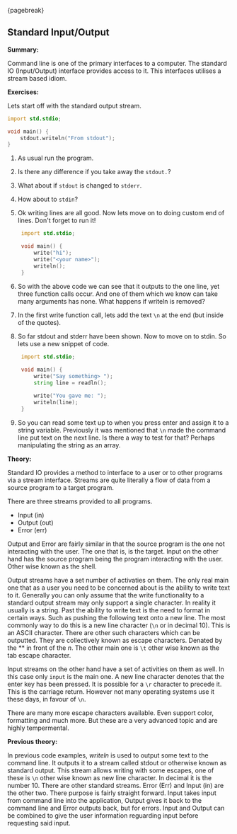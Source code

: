 {pagebreak}

## Standard Input/Output
**Summary:**

Command line is one of the primary interfaces to a computer. The standard IO (Input/Output) interface provides access to it. This interfaces utilises a stream based idiom.

**Exercises:**

Lets start off with the standard output stream.

```D
import std.stdio;

void main() {
	stdout.writeln("From stdout");
}
```

1. As usual run the program.
2. Is there any difference if you take away the ``stdout.``?
3. What about if ``stdout`` is changed to ``stderr``.
4. How about to ``stdin``?
5. Ok writing lines are all good. Now lets move on to doing custom end of lines. Don't forget to run it!

   ```D
    import std.stdio;

    void main() {
        write("hi");
        write("<your name>");
        writeln();
    }
   ```
6. So with the above code we can see that it outputs to the one line, yet three function calls occur. And one of them which we know can take many arguments has none. What happens if writeln is removed?
7. In the first write function call, lets add the text ``\n`` at the end (but inside of the quotes).
8. So far stdout and stderr have been shown. Now to move on to stdin. So lets use a new snippet of code.
   
   ```D
    import std.stdio;
    
    void main() {
        write("Say something> ");
        string line = readln();

        write("You gave me: ");
        writeln(line);
    }
   ```
9. So you can read some text up to when you press enter and assign it to a string variable. Previously it was mentioned that ``\n`` made the command line put text on the next line. Is there a way to test for that? Perhaps manipulating the string as an array.

**Theory:**

Standard IO provides a method to interface to a user or to other programs via a stream interface. Streams are quite literally a flow of data from a source program to a target program.

There are three streams provided to all programs.

* Input (in)
* Output (out)
* Error (err)

Output and Error are fairly similar in that the source program is the one not interacting with the user. The one that is, is the target.
Input on the other hand has the source program being the program interacting with the user. Other wise known as the shell.

Output streams have a set number of activaties on them. The only real main one that as a user you need to be concerned about is the ability to write text to it.
Generally you can only assume that the write functionality to a standard output stream may only support a single character. In reality it usually is a string.
Past the ability to write text is the need to format in certain ways. Such as pushing the following text onto a new line. The most commonly way to do this is a new line character (``\n`` or in decimal 10). This is an ASCII character. There are other such characters which can be outputted. They are collectively known as escape characters. Denated by the *\* in front of the *n*. The other main one is ``\t`` other wise known as the tab escape character.

Input streams on the other hand have a set of activities on them as well. In this case only ``input`` is the main one. A new line character denotes that the enter key has been pressed. It is possible for a ``\r`` character to precede it. This is the carriage return. However not many operating systems use it these days, in favour of ``\n``.

There are many more escape characters available. Even support color, formatting and much more. But these are a very advanced topic and are highly tempermental.

**Previous theory:**

In previous code examples, *writeln* is used to output some text to the command line. It outputs it to a stream called stdout or otherwise known as standard output. This stream allows writing with some escapes, one of these is ``\n`` other wise known as new line character. In decimal it is the number 10.
There are other standard streams. Error (Err) and Input (in) are the other two. There purpose is fairly straight forward. Input takes input from command line into the application, Output gives it back to the command line and Error outputs back, but for errors. Input and Output can be combined to give the user information reguarding input before requesting said input.